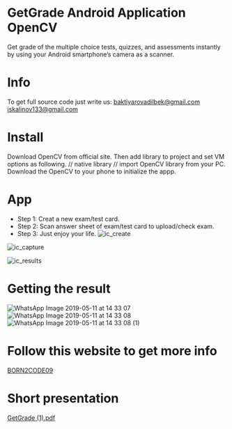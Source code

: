 # GetGrade Android Application OpenCV
Get grade of the multiple choice tests, quizzes, and assessments instantly by using your Android smartphone’s camera as a scanner.
# Info
To get full source code just write us:
baktiyarovadilbek@gmail.com
iskalinov133@gmail.com
# Install
Download OpenCV from official site. Then add library to project and set VM options as following.
// native library
// import OpenCV library from your PC.
Download the OpenCV to your phone to initialize the appp.
# App
* Step 1: Creat a new exam/test card. 
* Step 2: Scan answer sheet of exam/test card to upload/check exam. 
* Step 3: Just enjoy your life. 
![ic_create](https://user-images.githubusercontent.com/38553874/57566820-66790d80-73f2-11e9-95b1-c2457951c066.png)

![ic_capture](https://user-images.githubusercontent.com/38553874/57566798-3b8eb980-73f2-11e9-8e3e-9112385a4bad.png)

![ic_results](https://user-images.githubusercontent.com/38553874/57566963-49ddd500-73f4-11e9-8263-51e8e534e4fe.png)

# Getting the result
![WhatsApp Image 2019-05-11 at 14 33 07](https://user-images.githubusercontent.com/38553874/57567384-27e75100-73fa-11e9-8c7f-2e92c256f2a2.jpeg)
![WhatsApp Image 2019-05-11 at 14 33 08](https://user-images.githubusercontent.com/38553874/57567385-2a49ab00-73fa-11e9-863b-e00118e7dd0f.jpeg)
![WhatsApp Image 2019-05-11 at 14 33 08 (1)](https://user-images.githubusercontent.com/38553874/57567386-2c136e80-73fa-11e9-8cc9-e59b32a61e51.jpeg)

# Follow this website to get more info
[BORN2CODE09](http://adilbek.info/)

# Short presentation 
[GetGrade (1).pdf](https://github.com/iskalinov13/GradesApp/files/3168811/GetGrade.1.pdf)

